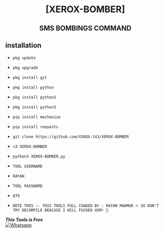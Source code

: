 <h1 align="center"> [XEROX-BOMBER]</h1>

<h2 align="center">  SMS BOMBINGS COMMAND </h2>


## <b>installation</b>



- `pkg update`
- `pkg upgrade`
- `pkg install git`
- `pkg install python`
- `pkg install python2`
- `pkg install python3`
- `pip install mechanize`
- `pip install requests`
- `git clone https://github.com/X3ROX-143/XEROX-BOMBER`
- `cd XEROX-BOMBER`
- `python3 XEROX-BOMBER.py`


- `TOOL USERNAME`
- `RAYAN`
- `TOOL PASSWORD`
- `6T9`




- `NOTE THIS :- THIS TOOLS FULL COADED BY : RAYAN MAHMUD 🔥
SO DON'T TRY DECOMPILE BEACUSE I WILL FUCKED HIM! 🤤`

 ___This Tools is Free___</br>
 [![Whatsapp](https://img.shields.io/badge/Whatsapp-RAYAN-deepgreen?style=flat-square&logo=whatsapp)](https://wa.me/+8801892901813)
 

